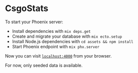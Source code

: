 # CsgoStats

To start your Phoenix server:

* Install dependencies with `mix deps.get`
* Create and migrate your database with `mix ecto.setup`
* Install Node.js dependencies with `cd assets && npm install`
* Start Phoenix endpoint with `mix phx.server`

Now you can visit [`localhost:4000`](http://localhost:4000) from your browser.

For now, only seeded data is available.
